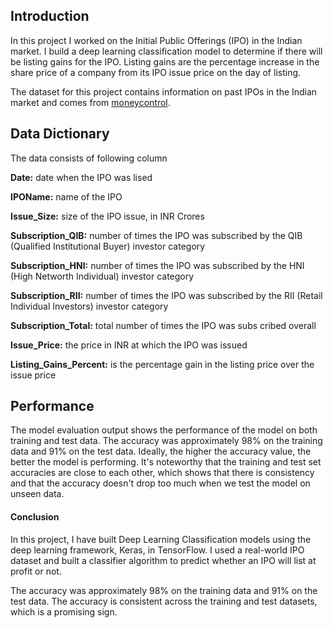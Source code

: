 ## Introduction
In this project I worked on the Initial Public Offerings (IPO) in the Indian market. I build a deep learning classification model to determine if there will be listing gains for the IPO. Listing gains are the percentage increase in the share price of a company from its IPO issue price on the day of listing.

The dataset for this project contains information on past IPOs in the Indian market and comes from [moneycontrol](https://www.moneycontrol.com/ipo/ipo-historic-table?classic=true).

## Data Dictionary
The data consists of following column

**Date:** date when the IPO was lised

**IPOName:** name of the IPO

**Issue_Size:** size of the IPO issue, in INR Crores

**Subscription_QIB:** number of times the IPO was subscribed by the QIB (Qualified Institutional Buyer) investor category

**Subscription_HNI:** number of times the IPO was subscribed by the HNI (High Networth Individual) investor category

**Subscription_RII:** number of times the IPO was subscribed by the RII (Retail Individual Investors) investor category

**Subscription_Total:** total number of times the IPO was subs
cribed overall

**Issue_Price:** the price in INR at which the IPO was issued

**Listing_Gains_Percent:** is the percentage gain in the listing price over the issue price

## Performance
The model evaluation output shows the performance of the model on both training and test data. The accuracy was approximately 98% on the training data and 91% on the test data. Ideally, the higher the accuracy value, the better the model is performing. It's noteworthy that the training and test set accuracies are close to each other, which shows that there is consistency and that the accuracy doesn't drop too much when we test the model on unseen data.

#### Conclusion

In this project, I have built Deep Learning Classification models using the deep learning framework, Keras, in TensorFlow. I used a real-world IPO dataset and built a classifier algorithm to predict whether an IPO will list at profit or not.

The accuracy was approximately 98% on the training data and 91% on the test data. The accuracy is consistent across the training and test datasets, which is a promising sign. 
